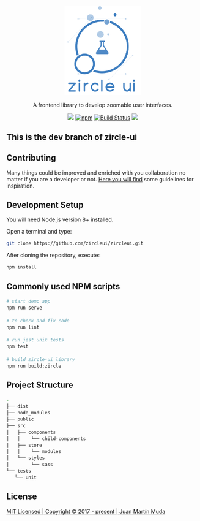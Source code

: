 <p align="center">
  <a href="http://zircle.io">
    <img src="https://raw.githubusercontent.com/zircleUI/docs/gh-pages/zircle-dev.png" width="200">
  </a>
</p>

<p align="center">
  A frontend library to develop zoomable user interfaces.
</p>

<p align="center">
  <a href="https://www.npmjs.com/package/zircle"><img src="https://img.shields.io/npm/v/zircle.svg"></a>
  <a href="https://vuejs.org/"><img alt="npm" src="https://img.shields.io/badge/vue-2.x-brightgreen.svg"></a>
  <a href="https://travis-ci.org/zircleUI/zircleUI"><img alt="Build Status" src="https://travis-ci.org/zircleUI/zircleUI.svg?branch=master"></a>
  <a href="https://codeclimate.com/github/zircleUI/zircleUI/maintainability"><img src="https://api.codeclimate.com/v1/badges/bfcc880f5084f9e828ed/maintainability" /></a>
</p>

## This is the dev branch of zircle-ui

## Contributing
Many things could be improved and enriched with you collaboration no matter if you are a developer or not. [Here you will find](https://zircleui.github.io/docs/contribute/) some guidelines for inspiration.

## Development Setup
You will need Node.js version 8+ installed.

Open a terminal and type:

```bash
git clone https://github.com/zircleui/zircleui.git
```
After cloning the repository, execute:

```bash
npm install
```

## Commonly used NPM scripts
```bash
# start demo app
npm run serve

# to check and fix code
npm run lint

# run jest unit tests
npm test

# build zircle-ui library
npm run build:zircle
```

## Project Structure

```bash
.
├── dist
├── node_modules
├── public
├── src
│   ├── components
│   │    └── child-components
│   ├── store
│   │    └── modules
│   └── styles
│        └── sass
└── tests
   └── unit

```


## License
[MIT Licensed | Copyright © 2017 - present | Juan Martín Muda](https://raw.githubusercontent.com/zircleUI/zircleUI/master/LICENSE)


